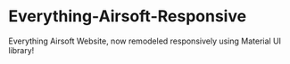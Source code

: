 # Everything-Airsoft-Responsive

Everything Airsoft Website, now remodeled responsively using Material UI library!